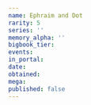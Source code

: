 ```yaml
---
name: Ephraim and Dot
rarity: 5
series: ''
memory_alpha: ''
bigbook_tier:
events:
in_portal:
date:
obtained:
mega:
published: false
---
```

